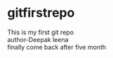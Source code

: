 # gitfirstrepo
This is my first git repo <br/>
author-Deepak leena <br/>
finally come back after five month

